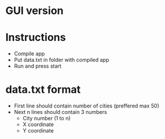# GUI version

# Instructions

* Compile app
* Put data.txt in folder with compiled app
* Run and press start

# data.txt format
* First line should contain number of cities (preffered max 50)
* Next n lines should contain 3 numbers
  * City number (1 to n)
  * X coordinate
  * Y coordinate

